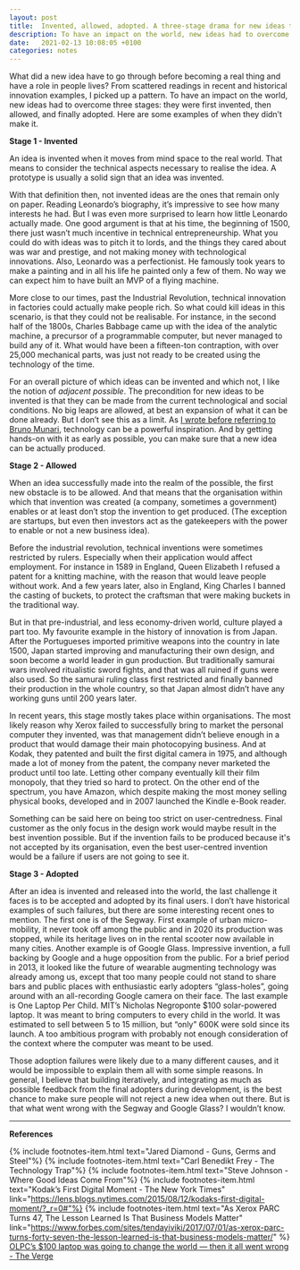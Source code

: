 ```yaml
---
layout: post
title:  Invented, allowed, adopted. A three-stage drama for new ideas to becoming things in the world.
description: To have an impact on the world, new ideas had to overcome three stages. They were first invented, then allowed, and finally adopted. Here are some examples of when they didn’t make it.
date:   2021-02-13 10:08:05 +0100
categories: notes
---
```

What did a new idea have to go through before becoming a real thing and have a role in people lives? From scattered readings in recent and historical innovation examples, I picked up a pattern. To have an impact on the world, new ideas had to overcome three stages: they were first invented, then allowed, and finally adopted. Here are some examples of when they didn’t make it.

**Stage 1 - Invented**

An idea is invented when it moves from mind space to the real world. That means to consider the technical aspects necessary to realise the idea. A prototype is usually a solid sign that an idea was invented.

With that definition then, not invented ideas are the ones that remain only on paper. Reading Leonardo’s biography, it’s impressive to see how many interests he had. But I was even more surprised to learn how little Leonardo actually made. One good argument is that at his time, the beginning of 1500, there just wasn’t much incentive in technical entrepreneurship. What you could do with ideas was to pitch it to lords, and the things they cared about was war and prestige, and not making money with technological innovations.
Also, Leonardo was a perfectionist. He famously took years to make a painting and in all his life he painted only a few of them. No way we can expect him to have built an MVP of a flying machine.

More close to our times, past the Industrial Revolution, technical innovation in factories could actually make people rich. So what could kill ideas in this scenario, is that they could not be realisable. For instance, in the second half of the 1800s, Charles Babbage came up with the idea of the analytic machine, a precursor of a programmable computer, but never managed to build any of it. What would have been a fifteen-ton contraption, with over 25,000 mechanical parts, was just not ready to be created using the technology of the time.

For an overall picture of which ideas can be invented and which not, I like the notion of _adjacent possible_. The precondition for new ideas to be invented is that they can be made from the current technological and social conditions. No big leaps are allowed, at best an expansion of what it can be done already. But I don’t see this as a limit. As [I wrote before referring to Bruno Munari](/notes/notes/2021/01/22/MunariWasACreativeTechnologist.html), technology can be a powerful inspiration. And by getting hands-on with it as early as possible, you can make sure that a new idea can be actually produced.


**Stage 2 - Allowed**

When an idea successfully made into the realm of the possible, the first new obstacle is to be allowed. And that means that the organisation within which that invention was created (a company, sometimes a government) enables or at least don’t stop the invention to get produced. (The exception are startups, but even then investors act as the gatekeepers with the power to enable or not a new business idea).

Before the industrial revolution, technical inventions were sometimes restricted by rulers. Especially when their application would affect employment. For instance in 1589 in England, Queen Elizabeth I refused a patent for a knitting machine, with the reason that would leave people without work. And a few years later, also in England, King Charles I banned the casting of buckets, to protect the craftsman that were making buckets in the traditional way.

But in that pre-industrial, and less economy-driven world, culture played a part too. My favourite example in the history of innovation is from Japan. After the Portugueses imported primitive weapons into the country in late 1500, Japan started improving and manufacturing their own design, and soon become a world leader in gun production. But traditionally samurai wars involved ritualistic sword fights, and that was all ruined if guns were also used. So the samurai ruling class first restricted and finally banned their production in the whole country, so that Japan almost didn’t have any working guns until 200 years later.

In recent years, this stage mostly takes place within organisations. The most likely reason why Xerox failed to successfully bring to market the personal computer they invented, was that management didn’t believe enough in a product that would damage their main photocopying business. And at Kodak, they patented and built the first digital camera in 1975, and although made a lot of money from the patent, the company never marketed the product until too late. Letting other company eventually kill their film monopoly, that they tried so hard to protect. On the other end of the spectrum, you have Amazon, which despite making the most money selling physical books, developed and in 2007 launched the Kindle e-Book reader.

Something can be said here on being too strict on user-centredness. Final customer as the only focus in the design work would maybe result in the best invention possible. But if the invention fails to be produced because it's not accepted by its organisation, even the best user-centred invention would be a failure if users are not going to see it.

**Stage 3 - Adopted**

After an idea is invented and released into the world, the last challenge it faces is to be accepted and adopted by its final users. I don’t have historical examples of such failures, but there are some interesting recent ones to mention. The first one is of the Segway. First example of urban micro-mobility, it never took off among the public and in 2020 its production was stopped, while its heritage lives on in the rental scooter now available in many cities. Another example is of Google Glass. Impressive invention, a full backing by Google and a huge opposition from the public. For a brief period in 2013, it looked like the future of wearable augmenting technology was already among us, except that too many people could not stand to share bars and public places with enthusiastic early adopters “glass-holes”, going around with an all-recording Google camera on their face. The last example is One Laptop Per Child. MIT’s Nicholas Negroponte $100 solar-powered laptop. It was meant to bring computers to every child in the world. It was estimated to sell between 5 to 15 million, but “only” 600K were sold since its launch. A too ambitious program with probably not enough consideration of the context where the computer was meant to be used.

Those adoption failures were likely due to a many different causes, and it would be impossible to explain them all with some simple reasons. In general, I believe that building iteratively, and integrating as much as possible feedback from the final adopters during development, is the best chance to make sure people will not reject a new idea when out there.  But is that what went wrong with the Segway and Google Glass? I wouldn’t know.

----

**References**

{% include footnotes-item.html text="Jared Diamond - Guns, Germs and Steel"%}
{% include footnotes-item.html text="Carl Benedikt Frey - The Technology Trap"%}
{% include footnotes-item.html text="Steve Johnson - Where Good Ideas Come From"%}
{% include footnotes-item.html text="Kodak’s First Digital Moment - The New York Times" link="https://lens.blogs.nytimes.com/2015/08/12/kodaks-first-digital-moment/?_r=0#"%}
{% include footnotes-item.html text="As Xerox PARC Turns 47, The  Lesson Learned Is That Business Models Matter" link="https://www.forbes.com/sites/tendayiviki/2017/07/01/as-xerox-parc-turns-forty-seven-the-lesson-learned-is-that-business-models-matter/" %}
[OLPC’s $100 laptop was going to change the world — then it all went wrong - The Verge](https://www.theverge.com/2018/4/16/17233946/olpcs-100-laptop-education-where-is-it-now)
